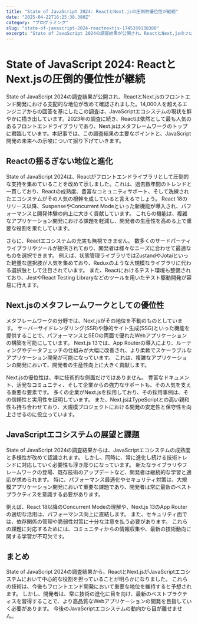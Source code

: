 ```yaml
---
title: "State of JavaScript 2024: ReactとNext.jsの圧倒的優位性が継続"
date: "2025-04-22T16:25:38.380Z"
category: "プログラミング"
slug: "state-of-javascript-2024-reactnextjs-1745339138380"
excerpt: "State of JavaScript 2024の調査結果が公開され、ReactとNext.jsのフロントエンド開発における支配的な地位が改めて確認されました。14,000人を超えるエンジニアからの回答を基にしたこの調査は、JavaScriptエコシステムの現状を鮮やかに描き出しています。2023年..."
---
```


# State of JavaScript 2024: ReactとNext.jsの圧倒的優位性が継続

State of JavaScript 2024の調査結果が公開され、ReactとNext.jsのフロントエンド開発における支配的な地位が改めて確認されました。14,000人を超えるエンジニアからの回答を基にしたこの調査は、JavaScriptエコシステムの現状を鮮やかに描き出しています。2023年の調査に続き、Reactは依然として最も人気のあるフロントエンドライブラリであり、Next.jsはメタフレームワークのトップに君臨しています。本記事では、この調査結果の主要なポイントと、JavaScript開発の未来への示唆について掘り下げていきます。


## Reactの揺るぎない地位と進化

State of JavaScript 2024は、Reactがフロントエンドライブラリとして圧倒的な支持を集めていることを改めて示しました。これは、過去数年間のトレンドと一貫しており、Reactの成熟度、豊富なコミュニティサポート、そして洗練されたエコシステムがその人気の根幹を成していると言えるでしょう。  React 18のリリース以降、SuspenseやConcurrent Modeといった新機能が導入され、パフォーマンスと開発体験の向上に大きく貢献しています。  これらの機能は、複雑なアプリケーション開発における課題を軽減し、開発者の生産性を高める上で重要な役割を果たしています。

さらに、Reactエコシステムの充実も無視できません。  数多くのサードパーティライブラリやツールが提供されており、開発者は様々なニーズに合わせて最適なものを選択できます。  例えば、状態管理ライブラリではZustandやJotaiといった軽量な選択肢が人気を集めており、Reduxのような大規模なライブラリに代わる選択肢として注目されています。  また、Reactにおけるテスト環境も整備されており、JestやReact Testing Libraryなどのツールを用いたテスト駆動開発が容易に行えます。


## Next.jsのメタフレームワークとしての優位性

メタフレームワークの分野では、Next.jsがその地位を不動のものとしています。  サーバーサイドレンダリング(SSR)や静的サイト生成(SSG)といった機能を提供することで、パフォーマンスとSEOの両面で優れたWebアプリケーションの構築を可能にしています。  Next.js 13では、App Routerの導入により、ルーティングやデータフェッチの仕組みが大幅に改善され、より柔軟でスケーラブルなアプリケーション開発が可能になっています。  これは、複雑なアプリケーションの開発において、開発者の生産性向上に大きく貢献します。

Next.jsの優位性は、単に技術的な側面だけではありません。  豊富なドキュメント、活発なコミュニティ、そして企業からの強力なサポートも、その人気を支える重要な要素です。  多くの企業がNext.jsを採用しており、その採用事例は、その信頼性と実用性を証明しています。  また、Next.jsはTypeScriptとの高い親和性も持ち合わせており、大規模プロジェクトにおける開発の安定性と保守性を向上させるのに役立っています。


## JavaScriptエコシステムの展望と課題

State of JavaScript 2024の調査結果からは、JavaScriptエコシステムの成熟度と多様性が改めて認識されます。  しかし、同時に、常に進化し続ける技術トレンドに対応していく必要性も浮き彫りになっています。  新たなライブラリやフレームワークの登場、既存技術のアップデートなど、開発者は継続的な学習と適応が求められます。  特に、パフォーマンス最適化やセキュリティ対策は、大規模アプリケーション開発において重要な課題であり、開発者は常に最新のベストプラクティスを意識する必要があります。

例えば、React 18以降のConcurrent Modeの理解や、Next.js 13のApp Routerの適切な活用は、パフォーマンス向上に直結します。  また、セキュリティ面では、依存関係の管理や脆弱性対策に十分な注意を払う必要があります。  これらの課題に対応するためには、コミュニティからの情報収集や、最新の技術動向に関する学習が不可欠です。


## まとめ

State of JavaScript 2024の調査結果から、ReactとNext.jsがJavaScriptエコシステムにおいて中心的な役割を担っていることが明らかになりました。  これらの技術は、今後もフロントエンド開発において重要な地位を維持すると予想されます。  しかし、開発者は、常に技術の進化に目を向け、最新のベストプラクティスを習得することで、より高品質なWebアプリケーションの開発を目指していく必要があります。  今後のJavaScriptエコシステムの動向から目が離せません。
